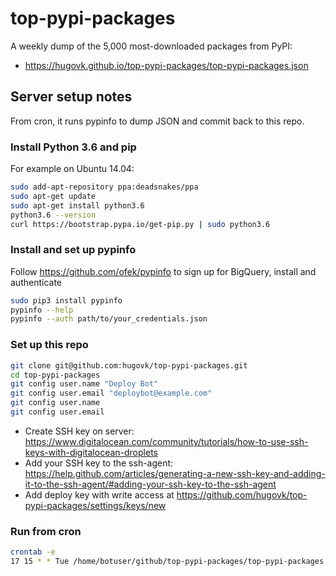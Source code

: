 # top-pypi-packages

A weekly dump of the 5,000 most-downloaded packages from PyPI:

* https://hugovk.github.io/top-pypi-packages/top-pypi-packages.json

## Server setup notes

From cron, it runs pypinfo to dump JSON and commit back to this repo.

### Install Python 3.6 and pip

For example on Ubuntu 14.04:

```bash
sudo add-apt-repository ppa:deadsnakes/ppa
sudo apt-get update
sudo apt-get install python3.6
python3.6 --version
curl https://bootstrap.pypa.io/get-pip.py | sudo python3.6
```

### Install and set up pypinfo

Follow https://github.com/ofek/pypinfo to sign up for BigQuery, install and authenticate

```bash
sudo pip3 install pypinfo
pypinfo --help
pypinfo --auth path/to/your_credentials.json
```

### Set up this repo

```bash
git clone git@github.com:hugovk/top-pypi-packages.git
cd top-pypi-packages
git config user.name "Deploy Bot"
git config user.email "deploybot@example.com"
git config user.name
git config user.email
```

* Create SSH key on server: https://www.digitalocean.com/community/tutorials/how-to-use-ssh-keys-with-digitalocean-droplets
* Add your SSH key to the ssh-agent:
https://help.github.com/articles/generating-a-new-ssh-key-and-adding-it-to-the-ssh-agent/#adding-your-ssh-key-to-the-ssh-agent
* Add deploy key with write access at https://github.com/hugovk/top-pypi-packages/settings/keys/new


### Run from cron

```bash
crontab -e
17 15 * * Tue /home/botuser/github/top-pypi-packages/top-pypi-packages.sh > /tmp/top-pypi-packages.log 2>&1
```
